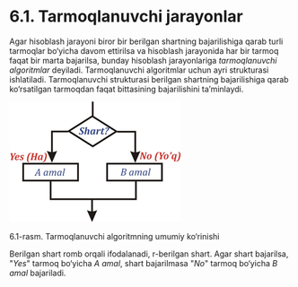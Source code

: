 # 6.1. Tarmoqlanuvchi jarayonlar

Agar hisoblash jarayoni biror bir berilgan shartning bajarilishiga qarab turli tarmoqlar bo‘yicha davom ettirilsa va hisoblash jarayonida har bir tarmoq faqat bir marta bajarilsa, bunday hisoblash jarayonlariga _tarmoqlanuvchi algoritmlar_ deyiladi. Tarmoqlanuvchi algoritmlar uchun ayri strukturasi ishlatiladi. Tarmoqlanuvchi strukturasi berilgan shartning bajarilishiga qarab ko‘rsatilgan tarmoqdan faqat bittasining bajarilishini ta’minlaydi.

![](<../.gitbook/assets/image (7) (1).png>)

6.1-rasm. Tarmoqlanuvchi algoritmning umumiy ko‘rinishi

Berilgan shart romb orqali ifodalanadi, r-berilgan shart. Agar shart bajarilsa, "_Yes_" tarmoq bo‘yicha _A_ _amal_, shart bajarilmasa "_No_" tarmoq bo‘yicha _B amal_ bajariladi.
